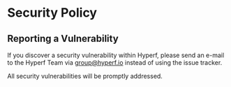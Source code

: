 # Security Policy

## Reporting a Vulnerability

If you discover a security vulnerability within Hyperf, please send an e-mail to the Hyperf Team via group@hyperf.io instead of using the issue tracker.

All security vulnerabilities will be promptly addressed.